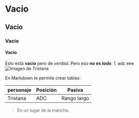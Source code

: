 # Vacio
## Vacio
### Vacio
#### Vacio

Esto está **vacio** pero de *verdad*. Pero eso **no es _todo_**.
 1.
  adc
    eee
![Imagen de Tristana](http://ddragon.leagueoflegends.com/cdn/img/champion/splash/Tristana_0.jpg')

En Markdown te permite crear tablas:

| personaje | Posición | Pasiva     |
|-----------|----------|------------|
| Tristana  | ADC      | Rango largo|
> En un lugar de la mancha.
